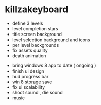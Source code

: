 killzakeyboard
==============

* define 3 levels
* level completion stars
* title screen background
* level selection background and icons
* per level backgrounds
* fix assets quality
* death animation

- bring windows 8 app to date ( ongoing )
- finish ui design
- hud progress bar
- win 8 storage save
- fix ui scalability
- shoot sound , die sound
- music